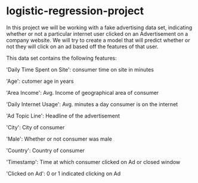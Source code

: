 # logistic-regression-project

In this project we will be working with a fake advertising data set, indicating whether or not a particular internet user clicked on an Advertisement on a company website. We will try to create a model that will predict whether or not they will click on an ad based off the features of that user.

This data set contains the following features:

'Daily Time Spent on Site': consumer time on site in minutes

'Age': cutomer age in years

'Area Income': Avg. Income of geographical area of consumer

'Daily Internet Usage': Avg. minutes a day consumer is on the internet

'Ad Topic Line': Headline of the advertisement

'City': City of consumer

'Male': Whether or not consumer was male

'Country': Country of consumer

'Timestamp': Time at which consumer clicked on Ad or closed window

'Clicked on Ad': 0 or 1 indicated clicking on Ad
